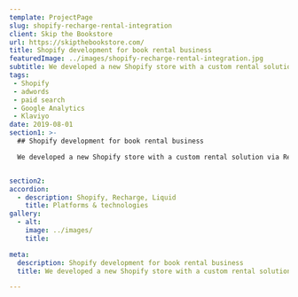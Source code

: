 ```yaml
---
template: ProjectPage
slug: shopify-recharge-rental-integration
client: Skip the Bookstore
url: https://skipthebookstore.com/
title: Shopify development for book rental business
featuredImage: ../images/shopify-recharge-rental-integration.jpg
subtitle: We developed a new Shopify store with a custom rental solution via Recharge
tags:
 - Shopify
 - adwords
 - paid search
 - Google Analytics
 - Klaviyo
date: 2019-08-01
section1: >-
  ## Shopify development for book rental business

  We developed a new Shopify store with a custom rental solution via Recharge


section2:
accordion:
  - description: Shopify, Recharge, Liquid
    title: Platforms & technologies
gallery:
  - alt:
    image: ../images/
    title:

meta:
  description: Shopify development for book rental business
  title: We developed a new Shopify store with a custom rental solution via Recharge

---
```

